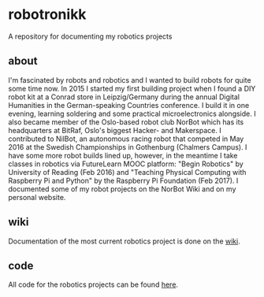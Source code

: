 # robotronikk
A repository for documenting my robotics projects

## about
I'm fascinated by robots and robotics and I wanted to build robots for quite some time now. In 2015 I started my first building project when I found a DIY robot kit at a Conrad store in Leipzig/Germany during the annual Digital Humanities in the German-speaking Countries conference. I build it in one evening, learning soldering and some practical microelectronics alongside. I also became member of the Oslo-based robot club NorBot which has its headquarters at BitRaf, Oslo's biggest Hacker- and Makerspace. I contributed to NilBot, an autonomous racing robot that competed in May 2016 at the Swedish Championships in Gothenburg (Chalmers Campus). I have some more robot builds lined up, however, in the meantime I take classes in robotics via FutureLearn MOOC platform: "Begin Robotics" by University of Reading (Feb 2016) and "Teaching Physical Computing with Raspberry Pi and Python" by the Raspberry Pi Foundation (Feb 2017).
I documented some of my robot projects on the NorBot Wiki and on my personal website.

## wiki
Documentation of the most current robotics project is done on the [wiki](https://github.com/arockenberger/robotronikk/wiki).

## code
All code for the robotics projects can be found [here](https://github.com/arockenberger/robotronikk/tree/master/code).
